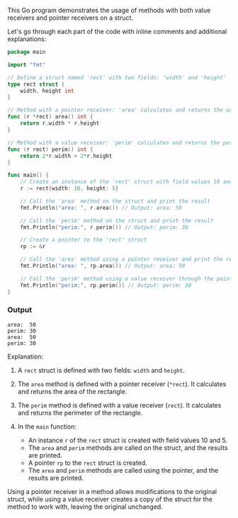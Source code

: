 This Go program demonstrates the usage of methods with both value receivers and pointer receivers on a struct. 

Let's go through each part of the code with inline comments and additional explanations:

```go
package main

import "fmt"

// Define a struct named 'rect' with two fields: 'width' and 'height'
type rect struct {
    width, height int
}

// Method with a pointer receiver: 'area' calculates and returns the area of the rectangle
func (r *rect) area() int {
    return r.width * r.height
}

// Method with a value receiver: 'perim' calculates and returns the perimeter of the rectangle
func (r rect) perim() int {
    return 2*r.width + 2*r.height
}

func main() {
    // Create an instance of the 'rect' struct with field values 10 and 5
    r := rect{width: 10, height: 5}

    // Call the 'area' method on the struct and print the result
    fmt.Println("area: ", r.area()) // Output: area: 50

    // Call the 'perim' method on the struct and print the result
    fmt.Println("perim:", r.perim()) // Output: perim: 30

    // Create a pointer to the 'rect' struct
    rp := &r

    // Call the 'area' method using a pointer receiver and print the result
    fmt.Println("area: ", rp.area()) // Output: area: 50

    // Call the 'perim' method using a value receiver through the pointer and print the result
    fmt.Println("perim:", rp.perim()) // Output: perim: 30
}
```

### Output
```
area:  50
perim: 30
area:  50
perim: 30
```
Explanation:

1. A `rect` struct is defined with two fields: `width` and `height`.

2. The `area` method is defined with a pointer receiver (`*rect`). It calculates and returns the area of the rectangle.

3. The `perim` method is defined with a value receiver (`rect`). It calculates and returns the perimeter of the rectangle.

4. In the `main` function:
   - An instance `r` of the `rect` struct is created with field values 10 and 5.
   - The `area` and `perim` methods are called on the struct, and the results are printed.
   - A pointer `rp` to the `rect` struct is created.
   - The `area` and `perim` methods are called using the pointer, and the results are printed.

Using a pointer receiver in a method allows modifications to the original struct, while using a value receiver creates a copy of the struct for the method to work with, leaving the original unchanged.
